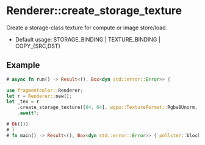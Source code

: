 # Renderer::create_storage_texture

Create a storage-class texture for compute or image store/load.

- Default usage: STORAGE_BINDING | TEXTURE_BINDING | COPY_{SRC,DST}

## Example

```rust
# async fn run() -> Result<(), Box<dyn std::error::Error>> {

use fragmentcolor::Renderer;
let r = Renderer::new();
let _tex = r
    .create_storage_texture([64, 64], wgpu::TextureFormat::Rgba8Unorm, None)
    .await?;

# Ok(())
# }
# fn main() -> Result<(), Box<dyn std::error::Error>> { pollster::block_on(run()) }
```
